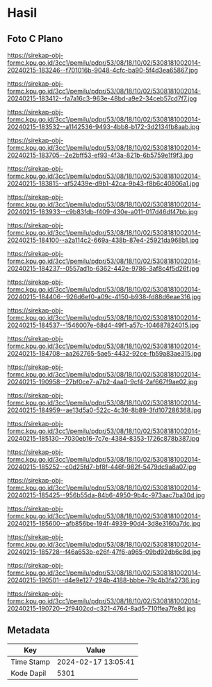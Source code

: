 # Hasil

## Foto C Plano

https://sirekap-obj-formc.kpu.go.id/3cc1/pemilu/pdpr/53/08/18/10/02/5308181002014-20240215-183246--f701016b-9048-4cfc-ba90-5f4d3ea65867.jpg

https://sirekap-obj-formc.kpu.go.id/3cc1/pemilu/pdpr/53/08/18/10/02/5308181002014-20240215-183412--fa7a16c3-963e-48bd-a9e2-34ceb57cd7f7.jpg

https://sirekap-obj-formc.kpu.go.id/3cc1/pemilu/pdpr/53/08/18/10/02/5308181002014-20240215-183532--a1142536-9493-4bb8-b172-3d2134fb8aab.jpg

https://sirekap-obj-formc.kpu.go.id/3cc1/pemilu/pdpr/53/08/18/10/02/5308181002014-20240215-183705--2e2bff53-ef93-4f3a-821b-6b5759e1f9f3.jpg

https://sirekap-obj-formc.kpu.go.id/3cc1/pemilu/pdpr/53/08/18/10/02/5308181002014-20240215-183815--af52439e-d9b1-42ca-9b43-f8b6c40806a1.jpg

https://sirekap-obj-formc.kpu.go.id/3cc1/pemilu/pdpr/53/08/18/10/02/5308181002014-20240215-183933--c9b83fdb-f409-430e-a011-017d46df47bb.jpg

https://sirekap-obj-formc.kpu.go.id/3cc1/pemilu/pdpr/53/08/18/10/02/5308181002014-20240215-184100--a2a114c2-669a-438b-87e4-25921da968b1.jpg

https://sirekap-obj-formc.kpu.go.id/3cc1/pemilu/pdpr/53/08/18/10/02/5308181002014-20240215-184237--0557ad1b-6362-442e-9786-3af8c4f5d26f.jpg

https://sirekap-obj-formc.kpu.go.id/3cc1/pemilu/pdpr/53/08/18/10/02/5308181002014-20240215-184406--926d6ef0-a09c-4150-b938-fd88d6eae316.jpg

https://sirekap-obj-formc.kpu.go.id/3cc1/pemilu/pdpr/53/08/18/10/02/5308181002014-20240215-184537--1546007e-68d4-49f1-a57c-104687824015.jpg

https://sirekap-obj-formc.kpu.go.id/3cc1/pemilu/pdpr/53/08/18/10/02/5308181002014-20240215-184708--aa262765-5ae5-4432-92ce-fb59a83ae315.jpg

https://sirekap-obj-formc.kpu.go.id/3cc1/pemilu/pdpr/53/08/18/10/02/5308181002014-20240215-190958--27bf0ce7-a7b2-4aa0-9cf4-2af667f9ae02.jpg

https://sirekap-obj-formc.kpu.go.id/3cc1/pemilu/pdpr/53/08/18/10/02/5308181002014-20240215-184959--ae13d5a0-522c-4c36-8b89-3fd107286368.jpg

https://sirekap-obj-formc.kpu.go.id/3cc1/pemilu/pdpr/53/08/18/10/02/5308181002014-20240215-185130--7030eb16-7c7e-4384-8353-1726c878b387.jpg

https://sirekap-obj-formc.kpu.go.id/3cc1/pemilu/pdpr/53/08/18/10/02/5308181002014-20240215-185252--c0d25fd7-bf8f-446f-982f-5479dc9a8a07.jpg

https://sirekap-obj-formc.kpu.go.id/3cc1/pemilu/pdpr/53/08/18/10/02/5308181002014-20240215-185425--956b55da-84b6-4950-9b4c-973aac7ba30d.jpg

https://sirekap-obj-formc.kpu.go.id/3cc1/pemilu/pdpr/53/08/18/10/02/5308181002014-20240215-185600--afb856be-194f-4939-90d4-3d8e3160a7dc.jpg

https://sirekap-obj-formc.kpu.go.id/3cc1/pemilu/pdpr/53/08/18/10/02/5308181002014-20240215-185728--f46a653b-e26f-47f6-a965-09bd92db6c8d.jpg

https://sirekap-obj-formc.kpu.go.id/3cc1/pemilu/pdpr/53/08/18/10/02/5308181002014-20240215-190501--d4e9e127-294b-4188-bbbe-79c4b3fa2736.jpg

https://sirekap-obj-formc.kpu.go.id/3cc1/pemilu/pdpr/53/08/18/10/02/5308181002014-20240215-190720--2f9402cd-c321-4764-8ad5-710ffea7fe8d.jpg


## Metadata

| Key        | Value               |
| ---------- | ------------------- |
| Time Stamp | 2024-02-17 13:05:41 |
| Kode Dapil | 5301                |



